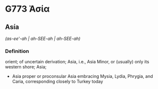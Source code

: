 # G773 Ἀσία

## Asía

_(as-ee'-ah | ah-SEE-ah | ah-SEE-ah)_

### Definition

orient; of uncertain derivation; Asia, i.e., Asia Minor, or (usually) only its western shore; Asia; 

- Asia proper or proconsular Asia embracing Mysia, Lydia, Phrygia, and Caria, corresponding closely to Turkey today
